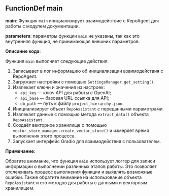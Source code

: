 ## FunctionDef main
**main**: Функция `main` инициализирует взаимодействие с RepoAgent для работы с модулем документации.

**parameters**: параметры функции `main` не указаны, так как это внутренняя функция, не принимающая внешних параметров.

**Описание кода**:

Функция `main` выполняет следующие действия:

1. Записывает в лог информацию об инициализации взаимодействия с RepoAgent.
2. Загружает настройки с помощью `SettingsManager.get_setting()`.
3. Извлекает ключи и значения из настроек:
   * `api_key` — ключ API для работы с OpenAI;
   * `api_base` — базовая URL-ссылка для API;
   * `db_path` — путь к файлу `project_hierarchy.json`.
4. Инициализирует объект `RepoAssistant` с переданными параметрами.
5. Извлекает данные с помощью метода `extract_data()` объекта `RepoAssistant`.
6. Создаёт векторное хранилище с помощью `vector_store_manager.create_vector_store()` и измеряет время выполнения этого процесса.
7. Запускает интерфейс Gradio для взаимодействия с пользователем.

**Примечание**:

Обратите внимание, что функция `main` использует логгер для записи информации о выполнении различных этапов работы. Это позволяет отслеживать процесс выполнения функции и выявлять возможные ошибки. Также обратите внимание на использование объекта `RepoAssistant` и его методов для работы с данными и векторным хранилищем.
